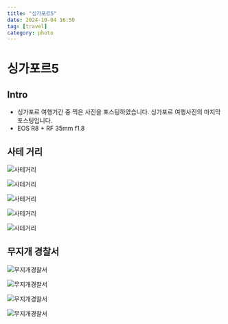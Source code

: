 ```yaml
---
title: "싱가포르5"
date: 2024-10-04 16:50
tag: [travel]
category: photo
---
```


# 싱가포르5

## Intro

- 싱가포르 여행기간 중 찍은 사진을 포스팅하였습니다. 싱가포르 여행사진의 마지막 포스팅입니다.
- EOS R8 + RF 35mm f1.8

## 사테 거리

![사테거리](https://j93.es/api/image/photo/singapore/singapore-5/1-사테거리1.jpg)

![사테거리](https://j93.es/api/image/photo/singapore/singapore-5/1-사테거리2.jpg)

![사테거리](https://j93.es/api/image/photo/singapore/singapore-5/1-사테거리3.jpg)

![사테거리](https://j93.es/api/image/photo/singapore/singapore-5/1-사테거리4.jpg)

![사테거리](https://j93.es/api/image/photo/singapore/singapore-5/1-사테거리5.jpg)

## 무지개 경찰서

![무지개경찰서](https://j93.es/api/image/photo/singapore/singapore-5/2-무지개경찰서1.jpg)

![무지개경찰서](https://j93.es/api/image/photo/singapore/singapore-5/2-무지개경찰서2.jpg)

![무지개경찰서](https://j93.es/api/image/photo/singapore/singapore-5/2-무지개경찰서3.jpg)

![무지개경찰서](https://j93.es/api/image/photo/singapore/singapore-5/2-무지개경찰서4.jpg)
